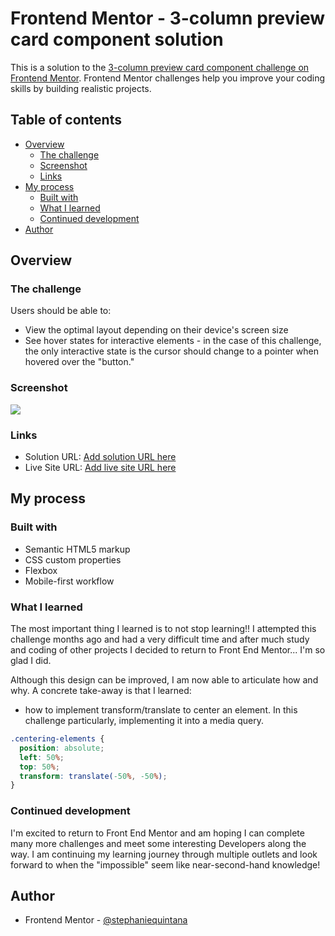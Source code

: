 # Frontend Mentor - 3-column preview card component solution

This is a solution to the [3-column preview card component challenge on Frontend Mentor](https://www.frontendmentor.io/challenges/3column-preview-card-component-pH92eAR2-). Frontend Mentor challenges help you improve your coding skills by building realistic projects. 

## Table of contents

- [Overview](#overview)
  - [The challenge](#the-challenge)
  - [Screenshot](#screenshot)
  - [Links](#links)
- [My process](#my-process)
  - [Built with](#built-with)
  - [What I learned](#what-i-learned)
  - [Continued development](#continued-development)
- [Author](#author)


## Overview

### The challenge

Users should be able to:

- View the optimal layout depending on their device's screen size
- See hover states for interactive elements - in the case of this challenge, the only interactive state is the cursor should change to a pointer when hovered over the "button."

### Screenshot

![](https://lh3.googleusercontent.com/iGpomlzCDXnvZeWY75zxTK85PzphB7PDVnx8vpyT4Vg_BFfMcuoi9qvykt8RXvUaGlRPNDEpHXl79jc8TJoCaL3bD7dtz6IrA_ZBE9dwrVwbQ7yxlUmNMKvYOPdIsGa5hjVgswexI5CjlvHwbPUSCZgvgjeytlg5zapxkH1vCUsPyrbjSvKhGD8dbZCjLS2h3TYmUFvZ5Qer_xhehfN7y45PXbXaiBiCj9JMseJGTiHhstKoHmuYswrtjeVVkZq8MD_wowOU2ZB6m3hLReMpaqK8ia7BySsxlS9-SCeMcLL25Va9l1JDexZus2N34zXiURP4jm-8bP-6hB0ig1FsUeaMrIFzbmuYyx3u053DtWX7spkh_QX28dVAZnsuB5fsrETL2iA3chEUQ-wn6kZ3fKmLBXMHDXIuRqhxNa_silL8bmiDehgoEAHeIvhlhMUKqqjOjtysH_QRmMBQP4430uhhAmsz0B5Vjmms3GQngzLo_CPvclVBtzc841lVh3-v6fwS_S8p9wMz8jC28Lhfrc6g1I07NAZX4r-WuobkcFwML3ghz6Zig7upNwflIkcpYK4Q9IAvuApEtYKkH6-6soJmTvvOwDjoDZDkeCPpOt0VRuP6Fj1N3QpfpqD1giUffD_rDnO2-Thx3xXn24TUami7mi3i8XxGHKHxPgVkf8O6XcYlmlHh1IpPFrz551_ToQRmYtUvJjspzX8a6JIUtQa3=w565-h310-no?authuser=0)

### Links

- Solution URL: [Add solution URL here](https://github.com/stephaniequintana/FrontEndMentor.challenges.3column-preview-card-component)
- Live Site URL: [Add live site URL here](https://stephaniequintana.hithub.io/FrontEndMentor.challenges.3column-preview-card-component/)

## My process

### Built with

- Semantic HTML5 markup
- CSS custom properties
- Flexbox
- Mobile-first workflow

### What I learned

The most important thing I learned is to not stop learning!! I attempted this challenge months ago and had a very difficult time and after much study and coding of other projects I decided to return to Front End Mentor... I'm so glad I did. 

Although this design can be improved, I am now able to articulate how and why. A concrete take-away is that I learned:
 - how to implement transform/translate to center an element. In this challenge particularly, implementing it into a media query.

```css
.centering-elements {
  position: absolute;
  left: 50%;
  top: 50%;
  transform: translate(-50%, -50%);
}
```


### Continued development

I'm excited to return to Front End Mentor and am hoping I can complete many more challenges and meet some interesting Developers along the way. I am continuing my learning journey through multiple outlets and look forward to when the "impossible" seem like near-second-hand knowledge!



## Author
- Frontend Mentor - [@stephaniequintana](https://www.frontendmentor.io/profile/stephaniequintana)



